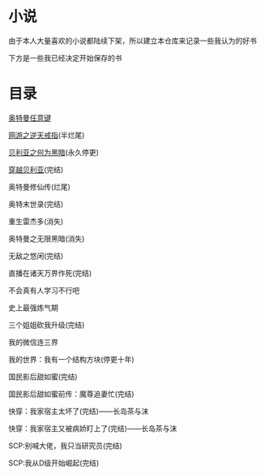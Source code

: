 # 小说

由于本人大量喜欢的小说都陆续下架，所以建立本仓库来记录一些我认为的好书

下方是一些我已经决定开始保存的书

# 目录

[奥特曼任意键](https://github.com/Adenx0/Novels/blob/main/%E5%A5%A5%E7%89%B9%E6%9B%BC/%E5%A5%A5%E7%89%B9%E6%9B%BC%E4%BB%BB%E6%84%8F%E9%94%AE.md)

[网游之逆天戒指](https://github.com/Adenx0/Novels/blob/main/%E8%99%9A%E6%8B%9F%E7%BD%91%E6%B8%B8/%E7%BD%91%E6%B8%B8%E4%B9%8B%E9%80%86%E5%A4%A9%E6%88%92%E6%8C%87.md)(半烂尾)

[贝利亚之何为黑暗](https://github.com/Adenx0/Novels/blob/main/%E5%A5%A5%E7%89%B9%E6%9B%BC/%E8%B4%9D%E5%88%A9%E4%BA%9A%E4%B9%8B%E4%BD%95%E4%B8%BA%E9%BB%91%E6%9A%97.md)(永久停更)

[穿越贝利亚](https://github.com/Adenx0/Novels/blob/main/%E5%A5%A5%E7%89%B9%E6%9B%BC/%E7%A9%BF%E8%B6%8A%E8%B4%9D%E5%88%A9%E4%BA%9A.md)(完结)

奥特曼修仙传(烂尾)

奥特末世录(完结)

重生雷杰多(消失)

奥特曼之无限黑暗(消失)

无敌之悠闲(完结)

直播在诸天万界作死(完结)

不会真有人学习不行吧

史上最强炼气期

三个姐姐砍我升级(完结)

我的微信连三界

我的世界：我有一个结构方块(停更十年)

国民影后甜如蜜(完结)

国民影后甜如蜜前传：魔尊追妻忙(完结)

快穿：我家宿主太坏了(完结)——长岛茶与沫

快穿：我家宿主又被病娇盯上了(完结)——长岛茶与沫

SCP:别喊大佬，我只当研究员(完结)

SCP:我从D级开始崛起(完结)
